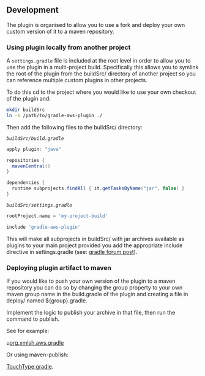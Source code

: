 ## Development

The plugin is organised to allow you to use a fork and deploy your own custom version of it
to a maven repository.

### Using plugin locally from another project

A `settings.gradle` file is included at the root level in order to allow you to use the plugin
in a multi-project build. Specifically this allows you to symlink the root of the plugin
from the buildSrc/ directory of another project so you can reference multiple custom plugins
in other projects.

To do this cd to the project where you would like to use your own checkout of the plugin and:

```bash
mkdir buildSrc
ln -s /path/to/gradle-aws-plugin ./
```

Then add the following files to the buildSrc/ directory:

_`buildSrc/build.gradle`_
```groovy
apply plugin: "java"

repositories {
  mavenCentral()
}

dependencies {
  runtime subprojects.findAll { it.getTasksByName("jar", false) }
}

```
_`buildSrc/settings.gradle`_
```groovy
rootProject.name = 'my-project-build'

include 'gradle-aws-plugin'
```

This will make all subprojects in buildSrc/ 
with jar archives available as plugins to your main project provided you add the appropriate include
directive in settings.gradle (see: [gradle forum post](http://forums.gradle.org/gradle/topics/is_it_possible_to_create_a_multi_project_setup_for_plugins_in_the_buildsrc_directory)).

### Deploying plugin artifact to maven

If you would like to push your own version of the plugin to a maven repository you can do so
by changing the group property to your own maven group name in the build.gradle of the plugin
and creating a file in deploy/ named ${group}.gradle. 

Implement the logic to publish your archive in that file, then run the command to publish.

See for example:

u[org.xmlsh.aws.gradle](deploy/org.xmlsh.aws.gradle) 

Or using maven-publish:
 
[TouchType.gradle](deploy/TouchType.gradle).
